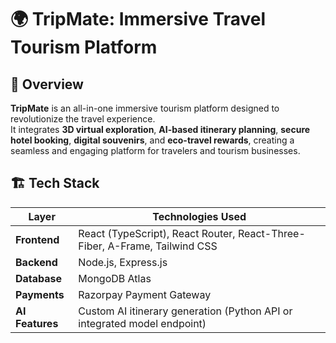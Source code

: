  # 🌍 TripMate: Immersive Travel Tourism Platform

 ## 🧭 Overview

**TripMate** is an all-in-one immersive tourism platform designed to revolutionize the travel experience.  
It integrates **3D virtual exploration**, **AI-based itinerary planning**, **secure hotel booking**, **digital souvenirs**, and **eco-travel rewards**, creating a seamless and engaging platform for travelers and tourism businesses.


## 🏗️ Tech Stack

| Layer | Technologies Used |
|-------|--------------------|
| **Frontend** | React (TypeScript), React Router, React-Three-Fiber, A-Frame, Tailwind CSS |
| **Backend** | Node.js, Express.js |
| **Database** | MongoDB Atlas |
| **Payments** | Razorpay Payment Gateway |
| **AI Features** | Custom AI itinerary generation (Python API or integrated model endpoint) |

